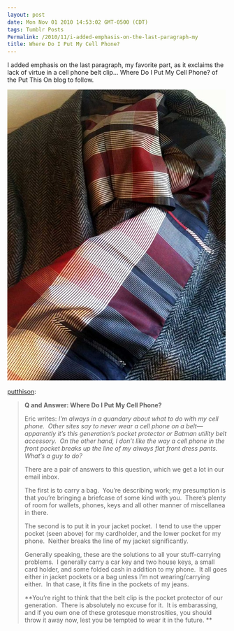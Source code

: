 ```yaml
---
layout: post
date: Mon Nov 01 2010 14:53:02 GMT-0500 (CDT)
tags: Tumblr Posts
Permalink: /2010/11/i-added-emphasis-on-the-last-paragraph-my
title: Where Do I Put My Cell Phone?
---
```


I added emphasis on the last paragraph, my favorite part, as it exclaims the lack of virtue in a cell phone belt clip&hellip; Where Do I Put My Cell Phone? of the Put This On blog to follow.

![](/public/assets/tumblr/tumblr_lb4gcwl0eM1qa2j8co1_500.jpg)

[putthison](http://putthison.com/post/1453995474/q-and-answer-where-do-i-put-my-cell-phone-eric):

> **Q and Answer: Where Do I Put My Cell Phone?**
> 
> Eric writes: _I’m always in a quandary about what to do with my cell phone.  Other sites say to never wear a cell phone on a belt—apparently it’s this generation’s pocket protector or Batman utility belt accessory.  On the other hand, I don’t like the way a cell phone in the front pocket breaks up the line of my always flat front dress pants.  What’s a guy to do?_
> 
> There are a pair of answers to this question, which we get a lot in our email inbox.
> 
> The first is to carry a bag.  You’re describing work; my presumption is that you’re bringing a briefcase of some kind with you.  There’s plenty of room for wallets, phones, keys and all other manner of miscellanea in there.
> 
> The second is to put it in your jacket pocket.  I tend to use the upper pocket (seen above) for my cardholder, and the lower pocket for my phone.  Neither breaks the line of my jacket significantly.
> 
> Generally speaking, these are the solutions to all your stuff-carrying problems.  I generally carry a car key and two house keys, a small card holder, and some folded cash in addition to my phone.  It all goes either in jacket pockets or a bag unless I’m not wearing/carrying either.  In that case, it fits fine in the pockets of my jeans.
> 
> **You’re right to think that the belt clip is the pocket protector of our generation.  There is absolutely no excuse for it.  It is embarassing, and if you own one of these grotesque monstrosities, you should throw it away now, lest you be tempted to wear it in the future. **
